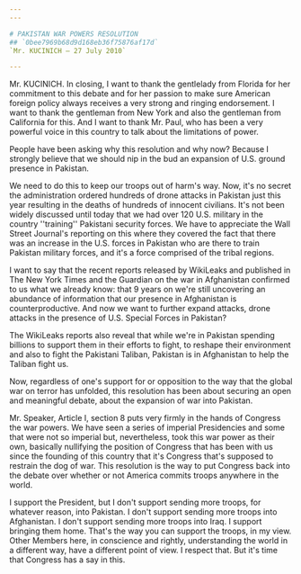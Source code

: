 ```yaml
---
---

# PAKISTAN WAR POWERS RESOLUTION
## `0bee7969b68d9d168eb36f75876af17d`
`Mr. KUCINICH — 27 July 2010`

---
```



Mr. KUCINICH. In closing, I want to thank the gentlelady from Florida 
for her commitment to this debate and for her passion to make sure 
American foreign policy always receives a very strong and ringing 
endorsement. I want to thank the gentleman from New York and also the 
gentleman from California for this. And I want to thank Mr. Paul, who 
has been a very powerful voice in this country to talk about the 
limitations of power.

People have been asking why this resolution and why now? Because I 
strongly believe that we should nip in the bud an expansion of U.S. 
ground presence in Pakistan.



We need to do this to keep our troops out of harm's way. Now, it's no 
secret the administration ordered hundreds of drone attacks in Pakistan 
just this year resulting in the deaths of hundreds of innocent 
civilians. It's not been widely discussed until today that we had over 
120 U.S. military in the country ''training'' Pakistani security 
forces. We have to appreciate the Wall Street Journal's reporting on 
this where they covered the fact that there was an increase in the U.S. 
forces in Pakistan who are there to train Pakistan military forces, and 
it's a force comprised of the tribal regions.

I want to say that the recent reports released by WikiLeaks and 
published in The New York Times and the Guardian on the war in 
Afghanistan confirmed to us what we already know: that 9 years on we're 
still uncovering an abundance of information that our presence in 
Afghanistan is counterproductive. And now we want to further expand 
attacks, drone attacks in the presence of U.S. Special Forces in 
Pakistan?

The WikiLeaks reports also reveal that while we're in Pakistan 
spending billions to support them in their efforts to fight, to reshape 
their environment and also to fight the Pakistani Taliban, Pakistan is 
in Afghanistan to help the Taliban fight us.

Now, regardless of one's support for or opposition to the way that 
the global war on terror has unfolded, this resolution has been about 
securing an open and meaningful debate, about the expansion of war into 
Pakistan.

Mr. Speaker, Article I, section 8 puts very firmly in the hands of 
Congress the war powers. We have seen a series of imperial Presidencies 
and some that were not so imperial but, nevertheless, took this war 
power as their own, basically nullifying the position of Congress that 
has been with us since the founding of this country that it's Congress 
that's supposed to restrain the dog of war. This resolution is the way 
to put Congress back into the debate over whether or not America 
commits troops anywhere in the world.

I support the President, but I don't support sending more troops, for 
whatever reason, into Pakistan. I don't support sending more troops 
into Afghanistan. I don't support sending more troops into Iraq. I 
support bringing them home. That's the way you can support the troops, 
in my view. Other Members here, in conscience and rightly, 
understanding the world in a different way, have a different point of 
view. I respect that. But it's time that Congress has a say in this.